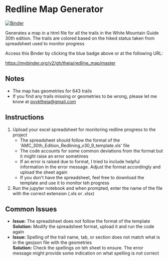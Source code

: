 # Redline Map Generator

[![Binder](http://mybinder.org/badge_logo.svg)](https://mybinder.org/v2/gh/theja/redline_map/master)

Generates a map in a html file for all the trails in the White Mountain Guide 30th edition. The trails are colored based on the hiked status taken from spreadsheet used to monitor progress

Access this Binder by clicking the blue badge above or at the following URL:

https://mybinder.org/v2/gh/theja/redline_map/master

## Notes
* The map has geometries for 643 trails
* If you find any trails missing or geometries to be wrong, please let me know at pvvktheja@gmail.com

## Instructions
1. Upload your excel spreadsheet for monitoring redline progress to the project
    * The spreadsheet should follow the format of the 'AMC_30th_Edition_Redlining_v30_9_template.xls' file
    * The code accounts for some common deviations from the format but it might raise an error sometimes
    * If an error is raised due to format, I tried to include helpful information in the error message. Adjust the format accordingly and upload the sheet again
    * If you don't have the spreadsheet, feel free to download the template and use it to monitor teh progress
2. Run the jupyter notebook and when prompted, enter the name of the file with the correct extension (.xls or .xlsx)

## Common Issues
*   **Issue:** The spreadsheet does not follow the format of the template\
    **Solution:** Modify the spreadsheet format, upload it and run the code again
*   **Issue:** Spelling of the trail name, tab, or section does not match what is in the geojson file with the geometries\
    **Solution:** Check the spellings on teh sheet to ensure. The error message might provide some indication on what spelling is not correct



